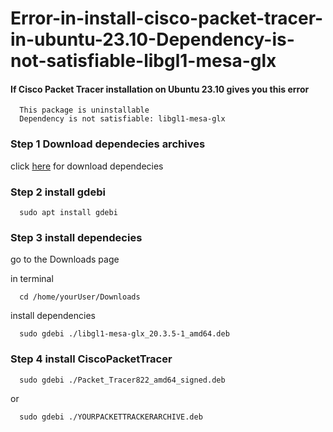 # Error-in-install-cisco-packet-tracer-in-ubuntu-23.10-Dependency-is-not-satisfiable-libgl1-mesa-glx

#### If Cisco Packet Tracer installation on Ubuntu 23.10 gives you this error

```
  This package is uninstallable
  Dependency is not satisfiable: libgl1-mesa-glx
```

### Step 1 Download dependecies archives
  click [here](https://github.com/PetrusNoleto/Error-in-install-cisco-packet-tracer-in-ubuntu-23.10-Dependency-is-not-satisfiable-libgl1-mesa-glx/releases/tag/Dependency-is-not-satisfiable-libgl1-mesa-glx) for download dependecies


### Step 2 install gdebi

```
  sudo apt install gdebi
```
### Step 3 install dependecies
  go to the Downloads page
  
  in terminal
  ```
    cd /home/yourUser/Downloads
  ```
  install dependencies
  ```
    sudo gdebi ./libgl1-mesa-glx_20.3.5-1_amd64.deb
  ```
### Step 4 install CiscoPacketTracer
  ```
    sudo gdebi ./Packet_Tracer822_amd64_signed.deb
  ```
  
  or
  
  ```
    sudo gdebi ./YOURPACKETTRACKERARCHIVE.deb 
  ```
